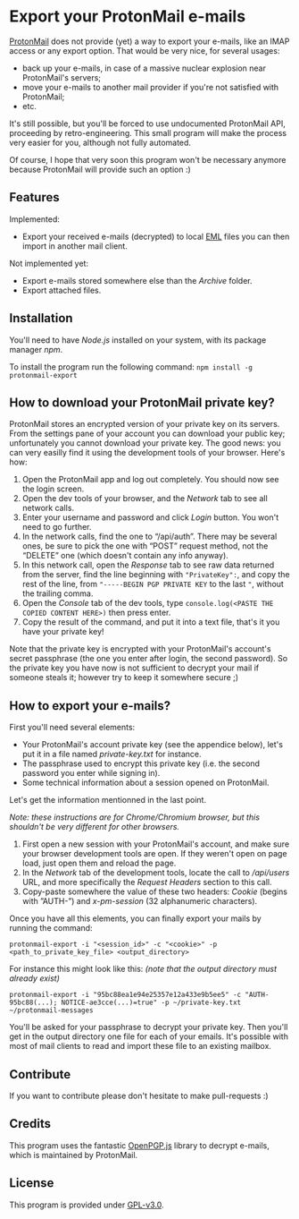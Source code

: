 # Export your ProtonMail e-mails

[ProtonMail](https://protonmail.com/) does not provide (yet) a way to export your e-mails, like an IMAP access or any export option. That would be very nice, for several usages:

- back up your e-mails, in case of a massive nuclear explosion near ProtonMail's servers;
- move your e-mails to another mail provider if you're not satisfied with ProtonMail;
- etc.

It's still possible, but you'll be forced to use undocumented ProtonMail API, proceeding by retro-engineering. This small program will make the process very easier for you, although not fully automated.

Of course, I hope that very soon this program won't be necessary anymore because ProtonMail will provide such an option :)

## Features

Implemented:

- Export your received e-mails (decrypted) to local [EML](https://en.wikipedia.org/wiki/Email#Filename_extensions) files you can then import in another mail client.

Not implemented yet:

- Export e-mails stored somewhere else than the *Archive* folder.
- Export attached files.

## Installation

You'll need to have *Node.js* installed on your system, with its package manager *npm*.

To install the program run the following command: `npm install -g protonmail-export`

## How to download your ProtonMail private key?

ProtonMail stores an encrypted version of your private key on its servers. From the settings pane of your account you can download your public key; unfortunately you cannot download your private key. The good news: you can very easilly find it using the development tools of your browser. Here's how:

1. Open the ProtonMail app and log out completely. You should now see the login screen.
2. Open the dev tools of your browser, and the _Network_ tab to see all network calls.
3. Enter your username and password and click _Login_ button. You won't need to go further.
4. In the network calls, find the one to “/api/auth”. There may be several ones, be sure to pick the one with “POST” request method, not the “DELETE” one (which doesn't contain any info anyway).
5. In this network call, open the *Response* tab to see raw data returned from the server, find the line beginning with `"PrivateKey":`, and copy the rest of the line, from `"-----BEGIN PGP PRIVATE KEY` to the last `"`, without the trailing comma.
6. Open the *Console* tab of the dev tools, type `console.log(<PASTE THE COPIED CONTENT HERE>)` then press enter.
7. Copy the result of the command, and put it into a text file, that's it you have your private key!

Note that the private key is encrypted with your ProtonMail's account's secret passphrase (the one you enter after login, the second password). So the private key you have now is not sufficient to decrypt your mail if someone steals it; however try to keep it somewhere secure ;)

## How to export your e-mails?

First you'll need several elements:

* Your ProtonMail's account private key (see the appendice below), let's put it in a file named *private-key.txt* for instance.
* The passphrase used to encrypt this private key (i.e. the second password you enter while signing in).
* Some technical information about a session opened on ProtonMail.

Let's get the information mentionned in the last point.

_Note: these instructions are for Chrome/Chromium browser, but this shouldn't be very different for other browsers._

1. First open a new session with your ProtonMail's account, and make sure your browser development tools are open. If they weren't open on page load, just open them and reload the page.
2. In the *Network* tab of the development tools, locate the call to */api/users* URL, and more specifically the *Request Headers* section to this call.
3. Copy-paste somewhere the value of these two headers: *Cookie* (begins with ”AUTH-”) and *x-pm-session* (32 alphanumeric characters).

Once you have all this elements, you can finally export your mails by running the command:

```shell
protonmail-export -i "<session_id>" -c "<cookie>" -p <path_to_private_key_file> <output_directory>
```

For instance this might look like this: *(note that the output directory must already exist)*

```shell
protonmail-export -i "95bc88ea1e94e25357e12a433e9b5ee5" -c "AUTH-95bc88(...); NOTICE-ae3cce(...)=true" -p ~/private-key.txt ~/protonmail-messages
```

You'll be asked for your passphrase to decrypt your private key. Then you'll get in the output directory one file for each of your emails. It's possible with most of mail clients to read and import these file to an existing mailbox.

## Contribute

If you want to contribute please don't hesitate to make pull-requests :)

## Credits

This program uses the fantastic [OpenPGP.js](https://openpgpjs.org/) library to decrypt e-mails, which is maintained by ProtonMail.

## License

This program is provided under [GPL-v3.0](https://www.gnu.org/licenses/gpl.html).
